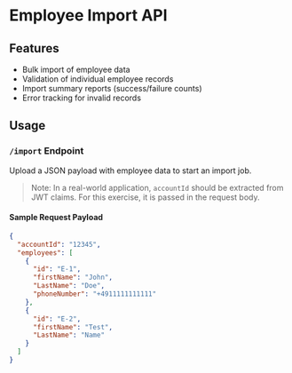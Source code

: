 # Employee Import API


## Features

- Bulk import of employee data  
- Validation of individual employee records  
- Import summary reports (success/failure counts)  
- Error tracking for invalid records  

## Usage

### `/import` Endpoint

Upload a JSON payload with employee data to start an import job.

> Note: In a real-world application, `accountId` should be extracted from JWT claims. For this exercise, it is passed in the request body.

#### Sample Request Payload

```json
{
  "accountId": "12345",
  "employees": [
    {
      "id": "E-1",
      "firstName": "John",
      "LastName": "Doe",
      "phoneNumber": "+4911111111111"
    },
    {
      "id": "E-2",
      "firstName": "Test",
      "LastName": "Name"
    }
  ]
}
